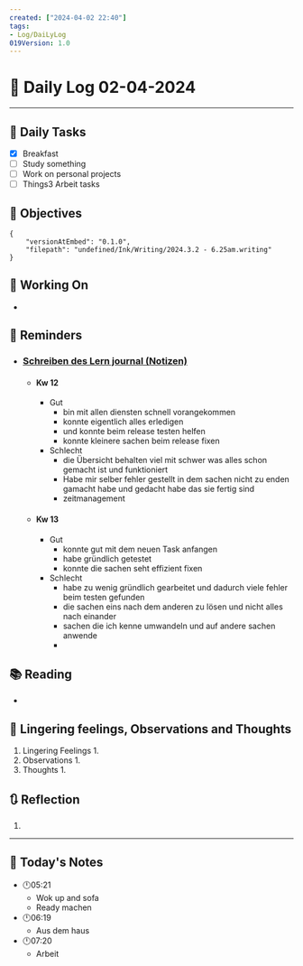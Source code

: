```yaml
---
created: ["2024-04-02 22:40"]
tags:
- Log/DaiLyLog
019Version: 1.0
---
```


# 📅 Daily Log 02-04-2024

---
## 🔷 Daily Tasks
- [x] Breakfast
- [ ] Study something
- [ ] Work on personal projects
- [ ] Things3 Arbeit tasks
## 🎯 Objectives

```handwritten-ink
{
	"versionAtEmbed": "0.1.0",
	"filepath": "undefined/Ink/Writing/2024.3.2 - 6.25am.writing"
}
```

## 🚀 Working On
- 
## 📕 Reminders
- ###  [Schreiben des Lern journal (Notizen)](things:///show?id=AYSNEmWqPyUZgXpxp8VEDg)
	- #### Kw 12
		- Gut
			- bin mit allen diensten schnell vorangekommen
			- konnte eigentlich alles erledigen 
			- und konnte beim release testen helfen 
			- konnte kleinere sachen beim release fixen
		- Schlecht 
			- die Übersicht behalten viel mit schwer was alles schon gemacht ist und funktioniert
			- Habe mir selber fehler gestellt in dem sachen nicht zu enden gamacht habe und gedacht habe das sie fertig sind
			- zeitmanagement
	- #### Kw 13
		- Gut
			- konnte gut mit dem neuen Task anfangen
			- habe gründlich getestet
			- konnte die sachen seht effizient fixen
		- Schlecht 
			- habe zu wenig gründlich gearbeitet und dadurch viele fehler beim testen gefunden
			- die sachen eins nach dem anderen zu lösen und nicht alles nach einander 
			- sachen die ich kenne umwandeln und auf andere sachen anwende 
			- 
## 📚 Reading
- 
##  💬 Lingering feelings, Observations and Thoughts 
1. Lingering Feelings
	1. 
2. Observations
	1. 
3. Thoughts
	1. 
## 🔃 Reflection
1. 
---

## 📅 Today's Notes
- 🕛05:21
	- Wok up and sofa
	- Ready machen
- 🕛06:19
	- Aus dem haus 
- 🕛07:20
	- Arbeit